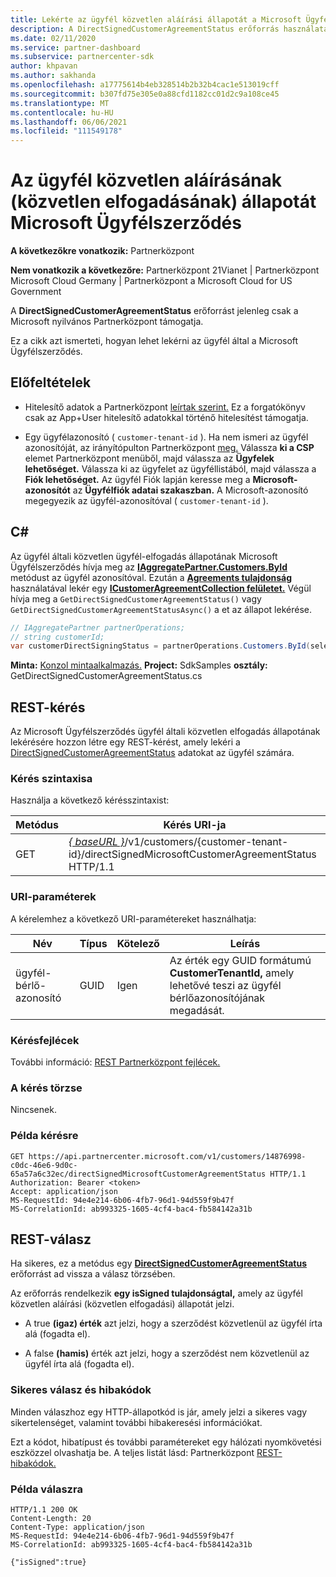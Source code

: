 ```yaml
---
title: Lekérte az ügyfél közvetlen aláírási állapotát a Microsoft Ügyfélszerződés.
description: A DirectSignedCustomerAgreementStatus erőforrás használatával lekértheti az ügyfél közvetlen aláírásának (közvetlen elfogadásának) állapotát a Microsoft Ügyfélszerződés.
ms.date: 02/11/2020
ms.service: partner-dashboard
ms.subservice: partnercenter-sdk
author: khpavan
ms.author: sakhanda
ms.openlocfilehash: a17775614b4eb328514b2b32b4cac1e513019cff
ms.sourcegitcommit: b307fd75e305e0a88cfd1182cc01d2c9a108ce45
ms.translationtype: MT
ms.contentlocale: hu-HU
ms.lasthandoff: 06/06/2021
ms.locfileid: "111549178"
---
```

# <a name="get-the-status-of-a-customers-direct-signing-direct-acceptance-of-microsoft-customer-agreement"></a>Az ügyfél közvetlen aláírásának (közvetlen elfogadásának) állapotát Microsoft Ügyfélszerződés

**A következőkre vonatkozik:** Partnerközpont

**Nem vonatkozik a következőre:** Partnerközpont 21Vianet | Partnerközpont Microsoft Cloud Germany | Partnerközpont a Microsoft Cloud for US Government

A **DirectSignedCustomerAgreementStatus** erőforrást jelenleg csak a Microsoft nyilvános Partnerközpont támogatja.

Ez a cikk azt ismerteti, hogyan lehet lekérni az ügyfél által a Microsoft Ügyfélszerződés.

## <a name="prerequisites"></a>Előfeltételek

- Hitelesítő adatok a Partnerközpont [leírtak szerint.](partner-center-authentication.md) Ez a forgatókönyv csak az App+User hitelesítő adatokkal történő hitelesítést támogatja.

- Egy ügyfélazonosító ( `customer-tenant-id` ). Ha nem ismeri az ügyfél azonosítóját, az irányítópulton Partnerközpont [meg.](https://partner.microsoft.com/dashboard) Válassza **ki a CSP** elemet Partnerközpont menüből, majd válassza az **Ügyfelek lehetőséget.** Válassza ki az ügyfelet az ügyféllistából, majd válassza a **Fiók lehetőséget.** Az ügyfél Fiók lapján keresse meg a **Microsoft-azonosítót** az **Ügyfélfiók adatai szakaszban.** A Microsoft-azonosító megegyezik az ügyfél-azonosítóval ( `customer-tenant-id` ).

## <a name="c"></a>C\#

Az ügyfél általi közvetlen ügyfél-elfogadás állapotának Microsoft Ügyfélszerződés hívja meg az [**IAggregatePartner.Customers.ById**](/dotnet/api/microsoft.store.partnercenter.customers.icustomercollection.byid) metódust az ügyfél azonosítóval. Ezután a [**Agreements tulajdonság**](/dotnet/api/microsoft.store.partnercenter.customers.icustomer.agreements) használatával lekér egy [**ICustomerAgreementCollection felületet.**](/dotnet/api/microsoft.store.partnercenter.agreements.icustomeragreementcollection) Végül hívja meg a `GetDirectSignedCustomerAgreementStatus()` vagy `GetDirectSignedCustomerAgreementStatusAsync()` a et az állapot lekérése.

``` csharp
// IAggregatePartner partnerOperations;
// string customerId;
var customerDirectSigningStatus = partnerOperations.Customers.ById(selectedCustomerId).Agreements.GetDirectSignedCustomerAgreementStatus();
```

**Minta:** [Konzol mintaalkalmazás.](https://github.com/microsoft/Partner-Center-DotNet-Samples) **Project:** SdkSamples **osztály:** GetDirectSignedCustomerAgreementStatus.cs

## <a name="rest-request"></a>REST-kérés

Az Microsoft Ügyfélszerződés ügyfél általi közvetlen elfogadás állapotának lekérésére hozzon létre egy REST-kérést, amely lekéri a [DirectSignedCustomerAgreementStatus](./customer-agreement-direct-sign-status-resource.md) adatokat az ügyfél számára.

### <a name="request-syntax"></a>Kérés szintaxisa

Használja a következő kérésszintaxist:

| Metódus | Kérés URI-ja                                                                                      |
|--------|--------------------------------------------------------------------------------------------------|
| GET    | [*\{ baseURL \}*](partner-center-rest-urls.md)/v1/customers/{customer-tenant-id}/directSignedMicrosoftCustomerAgreementStatus HTTP/1.1 |

### <a name="uri-parameters"></a>URI-paraméterek

A kérelemhez a következő URI-paramétereket használhatja:

| Név             | Típus | Kötelező | Leírás                                                                               |
|------------------|------|----------|-------------------------------------------------------------------------------------------|
| ügyfél-bérlő-azonosító | GUID | Igen | Az érték egy GUID formátumú **CustomerTenantId,** amely lehetővé teszi az ügyfél bérlőazonosítójának megadását. |

### <a name="request-headers"></a>Kérésfejlécek

További információ: [REST Partnerközpont fejlécek.](headers.md)

### <a name="request-body"></a>A kérés törzse

Nincsenek.

### <a name="request-example"></a>Példa kérésre

```http
GET https://api.partnercenter.microsoft.com/v1/customers/14876998-c0dc-46e6-9d0c-65a57a6c32ec/directSignedMicrosoftCustomerAgreementStatus HTTP/1.1
Authorization: Bearer <token>
Accept: application/json
MS-RequestId: 94e4e214-6b06-4fb7-96d1-94d559f9b47f
MS-CorrelationId: ab993325-1605-4cf4-bac4-fb584142a31b
```

## <a name="rest-response"></a>REST-válasz

Ha sikeres, ez a metódus egy [ **DirectSignedCustomerAgreementStatus**](./customer-agreement-direct-sign-status-resource.md) erőforrást ad vissza a válasz törzsében.

Az erőforrás rendelkezik **egy isSigned tulajdonságtal,** amely az ügyfél közvetlen aláírási (közvetlen elfogadási) állapotát jelzi.

- A true **(igaz) érték** azt jelzi, hogy a szerződést közvetlenül az ügyfél írta alá (fogadta el).

- A false **(hamis)** érték  azt jelzi, hogy a szerződést nem közvetlenül az ügyfél írta alá (fogadta el).

### <a name="response-success-and-error-codes"></a>Sikeres válasz és hibakódok

Minden válaszhoz egy HTTP-állapotkód is jár, amely jelzi a sikeres vagy sikertelenséget, valamint további hibakeresési információkat.

Ezt a kódot, hibatípust és további paramétereket egy hálózati nyomkövetési eszközzel olvashatja be. A teljes listát lásd: Partnerközpont [REST-hibakódok.](error-codes.md)

### <a name="response-example"></a>Példa válaszra

```http
HTTP/1.1 200 OK
Content-Length: 20
Content-Type: application/json
MS-RequestId: 94e4e214-6b06-4fb7-96d1-94d559f9b47f
MS-CorrelationId: ab993325-1605-4cf4-bac4-fb584142a31b

{"isSigned":true}
```
